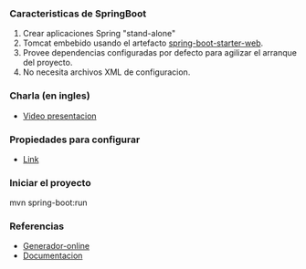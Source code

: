 ### Caracteristicas de SpringBoot
1. Crear aplicaciones Spring "stand-alone"
2. Tomcat embebido usando el artefacto [spring-boot-starter-web](https://mvnrepository.com/artifact/org.springframework.boot/spring-boot-starter-web).
3. Provee dependencias configuradas por defecto para agilizar el arranque del proyecto.
4. No necesita archivos XML de configuracion.

### Charla (en ingles)
* [Video presentacion](https://tanzu.vmware.com/content/springone-platform-2017/its-a-kind-of-magic-under-the-covers-of-spring-boot-brian-clozel-st%C3%A9phane-nicoll)

### Propiedades para configurar
* [Link](https://docs.spring.io/spring-boot/docs/current/reference/html/application-properties.html)

### Iniciar el proyecto
mvn spring-boot:run

### Referencias
* [Generador-online](https://start.spring.io/)
* [Documentacion](https://spring.io/projects/spring-boot)

